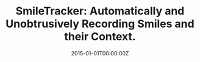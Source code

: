 ---
title: "SmileTracker: Automatically and Unobtrusively Recording Smiles and their Context."
authors:
- admin
- W. V. Chen
- R. Picard
date: "2015-01-01T00:00:00Z"
doi: ""

author_notes:
- ""
- ""
- ""

# Schedule page publish date (NOT publication's date).
publishDate: "2015-01-01T00:00:00Z"

# Publication type.
# Legend: 0 = Uncategorized; 1 = Conference paper; 2 = Journal article;
# 3 = Preprint / Working Paper; 4 = Report; 5 = Book; 6 = Book section;
# 7 = Thesis; 8 = Patent
publication_types: ["1"]

# Publication name and optional abbreviated publication name.
publication: In *Proceedings of the CHI Conference Extended Abstracts* 
publication_short: In *Proceedings of the CHI Conference Extended Abstracts* 

abstract: 
# Summary. An optional shortened abstract.
summary: ''

tags:
- Human-AI Interaction
- Affective Computing
- Wellbeing
featured: false

links:
url_pdf: https://affect.media.mit.edu/pdfs/15.jaques-chen-picard-CHI.pdf
url_code: ''
url_dataset: ''
url_poster: ''
url_project: ''
url_slides: ''
url_source: ''
url_video: ''

# Featured image
# To use, add an image named `featured.jpg/png` to your page's folder. 
image:
  caption: ''
  focal_point: Center
  preview_only: false

# Associated Projects (optional).
#   Associate this publication with one or more of your projects.
#   Simply enter your project's folder or file name without extension.
#   E.g. `internal-project` references `content/project/internal-project/index.md`.
#   Otherwise, set `projects: []`.
projects: []

# Slides (optional).
#   Associate this publication with Markdown slides.
#   Simply enter your slide deck's filename without extension.
#   E.g. `slides: "example"` references `content/slides/example/index.md`.
#   Otherwise, set `slides: ""`.
slides: ""
---